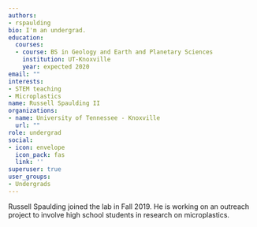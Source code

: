```yaml
---
authors:
- rspaulding
bio: I'm an undergrad.
education:
  courses:
  - course: BS in Geology and Earth and Planetary Sciences
    institution: UT-Knoxville
    year: expected 2020
email: ""
interests:
- STEM teaching
- Microplastics
name: Russell Spaulding II
organizations:
- name: University of Tennessee - Knoxville
  url: ""
role: undergrad
social:
- icon: envelope
  icon_pack: fas
  link: ''
superuser: true
user_groups:
- Undergrads
---
```


Russell Spaulding joined the lab in Fall 2019. He is working on an outreach project to involve high school students in research on microplastics.